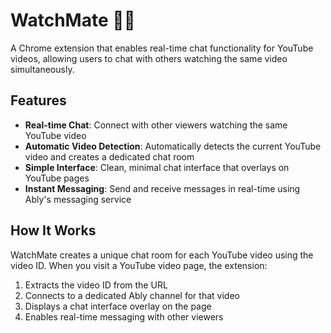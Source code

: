 # WatchMate 🎥💬

A Chrome extension that enables real-time chat functionality for YouTube videos, allowing users to chat with others watching the same video simultaneously.

## Features

- **Real-time Chat**: Connect with other viewers watching the same YouTube video
- **Automatic Video Detection**: Automatically detects the current YouTube video and creates a dedicated chat room
- **Simple Interface**: Clean, minimal chat interface that overlays on YouTube pages
- **Instant Messaging**: Send and receive messages in real-time using Ably's messaging service

## How It Works

WatchMate creates a unique chat room for each YouTube video using the video ID. When you visit a YouTube video page, the extension:

1. Extracts the video ID from the URL
2. Connects to a dedicated Ably channel for that video
3. Displays a chat interface overlay on the page
4. Enables real-time messaging with other viewers

